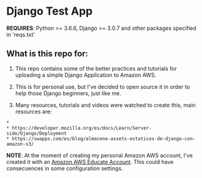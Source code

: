 # **Django Test App** 
**REQUIRES**: Python >= 3.6.6, Django >= 3.0.7 and other packages specified in 'reqs.txt'


## What is this repo for:

  1) This repo contains some of the better practices and tutorials for uploading a simple Django Application to 
  Amazon AWS.

  2) This is for personal use, but I've decided to open source it in order to help those Django beginners, just like me.

  3) Many resources, tutorials and videos were watched to create this, main resources are:

    *
    * https://developer.mozilla.org/es/docs/Learn/Server-side/Django/Deployment
    * https://swapps.com/es/blog/almacene-assets-estaticos-de-django-con-amazon-s3/

**NOTE**: At the moment of creating my personal Amazon AWS account, I've created it with an [Amazon AWS Educate Account](https://www.awseducate.com/Registration#APP_TYPE). This could have consecuences in some configuration settings.

